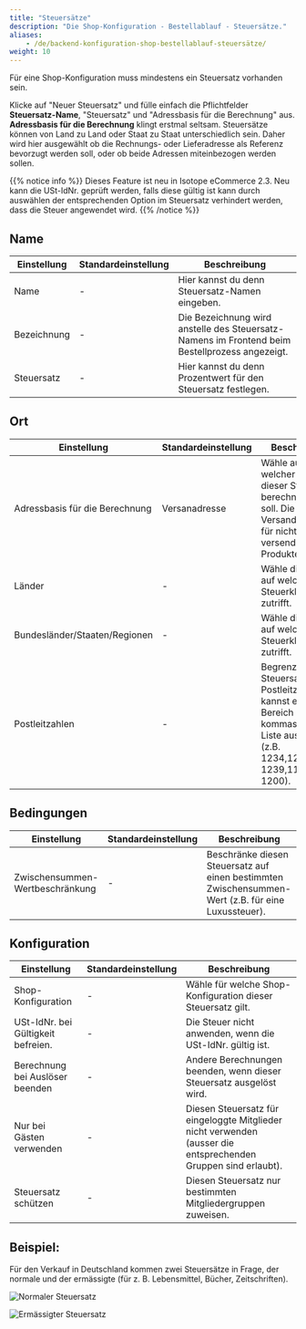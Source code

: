 ```yaml
---
title: "Steuersätze"
description: "Die Shop-Konfiguration - Bestellablauf - Steuersätze."
aliases:
    - /de/backend-konfiguration-shop-bestellablauf-steuersätze/
weight: 10    
---
```



Für eine Shop-Konfiguration muss mindestens ein Steuersatz vorhanden sein.

 Klicke auf "Neuer Steuersatz" und fülle einfach die Pflichtfelder **Steuersatz-Name**, "Steuersatz" und "Adressbasis für die Berechnung" aus. **Adressbasis für die Berechnung** klingt erstmal seltsam. Steuersätze können von Land zu Land oder Staat zu Staat unterschiedlich sein. Daher wird hier ausgewählt ob die Rechnungs- oder Lieferadresse als Referenz bevorzugt werden soll, oder ob beide Adressen miteinbezogen werden sollen.

{{% notice info %}} 
Dieses Feature ist neu in Isotope eCommerce 2.3. Neu kann die USt-IdNr. geprüft werden, falls diese gültig ist kann durch auswählen der entsprechenden Option im Steuersatz verhindert werden, dass die Steuer angewendet wird.
{{% /notice %}}


## Name

| Einstellung | Standardeinstellung |                                          Beschreibung                                          |
|-------------|---------------------|------------------------------------------------------------------------------------------------|
| Name        | -                   | Hier kannst du denn Steuersatz-Namen eingeben.                                                 |
| Bezeichnung | -                   | Die Bezeichnung wird anstelle des Steuersatz-Namens im Frontend beim Bestellprozess angezeigt. |
| Steuersatz  | -                   | Hier kannst du denn Prozentwert für den Steuersatz festlegen.                                  |


## Ort

|          Einstellung           | Standardeinstellung |                                                                 Beschreibung                                                                  |
|--------------------------------|---------------------|-----------------------------------------------------------------------------------------------------------------------------------------------|
| Adressbasis für die Berechnung | Versanadresse       | Wähle auf Basis welcher Adresse dieser Steuersatz berechnet werden soll. Die Versandadresse für nicht versendbare Produkte.                   |
| Länder                         | -                   | Wähle die Länder, auf welche diese Steuerklasse zutrifft.                                                                                     |
| Bundesländer/Staaten/Regionen  | -                   | Wähle die Länder, auf welche diese Steuerklasse zutrifft.                                                                                     |
| Postleitzahlen                 | -                   | Begrenzt den Steuersatz auf Postleitzahlen. Du kannst einen Bereich mit kommaseparierte Liste auswählen (z.B. 1234,1235,1236-1239,1100-1200). |

## Bedingungen

|           Einstellung           | Standardeinstellung |                                            Beschreibung                                            |
|---------------------------------|---------------------|----------------------------------------------------------------------------------------------------|
| Zwischensummen-Wertbeschränkung | -                   | Beschränke diesen Steuersatz auf einen bestimmten Zwischensummen-Wert (z.B. für eine Luxussteuer). |

## Konfiguration

|            Einstellung             | Standardeinstellung |                                                  Beschreibung                                                  |
|------------------------------------|---------------------|----------------------------------------------------------------------------------------------------------------|
| Shop-Konfiguration                 | -                   | Wähle für welche Shop-Konfiguration dieser Steuersatz gilt.                                                    |
| USt-IdNr. bei Gültigkeit befreien. | -                   | Die Steuer nicht anwenden, wenn die USt-IdNr. gültig ist.                                                      |
| Berechnung bei Auslöser beenden    | -                   | Andere Berechnungen beenden, wenn dieser Steuersatz ausgelöst wird.                                            |
| Nur bei Gästen verwenden           | -                   | Diesen Steuersatz für eingeloggte Mitglieder nicht verwenden (ausser die entsprechenden Gruppen sind erlaubt). |
| Steuersatz schützen                | -                   | Diesen Steuersatz nur bestimmten Mitgliedergruppen zuweisen.                                                   |

## Beispiel:

Für den Verkauf in Deutschland kommen zwei Steuersätze in Frage, der normale und der ermässigte (für z. B. Lebensmittel, Bücher, Zeitschriften).

![Normaler Steuersatz](steuersaetze_normal.png)

![Ermässigter Steuersatz](steuersaetze_ermaessigt.png)
